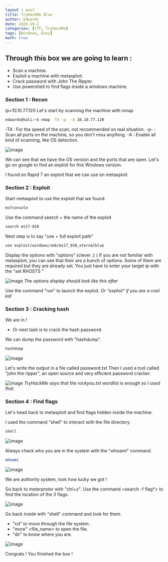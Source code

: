 ```yaml
---
layout : post 
title: TryHackMe Blue
author: Edwards
date: 2020-10-2
categories: [CTF, TryHackMe]
tags: [Windows, Easy]
math: true
--- 
```


## Through this box we are going to learn :
- Scan a machine.
- Exploit a machine with metasploit.
- Crack password with John The Ripper.
- Use powershell to find flags inside a windows machine.

### Section 1 : Recon

ip=10.10.77.120
Let's start by scanning the machine with nmap
```bash
edwards@kali:~$ nmap -T4 -p- -A 10.10.77.120
```
-T4 : For the speed of the scan, not recommended on real situation.
-p- : Scan all ports on the machine, so you don't miss anything.
-A : Enable all kind of scanning, like OS detection.

![image](/home/edwards/BaptisteTheo.github.io/assets/img/Blue/nmap.png)

We can see that we have the OS version and the ports that are open.
Let's go on google to find an exploit for this Windows version. 

I found on Rapid 7 an exploit that we can use on metasploit.

### Section 2 : Exploit

Start metasploit to use the exploit that we found.
```bash
msfconsole
```

Use the command search + the name of the exploit
```bash 
search ms17-010
```

Next step is to say "use + full exploit path" 
```bash
use exploit/windows/smb/ms17_010_eternalblue
```

Display the options with "options" (clever ;) )
If you are not familiar with metasploit, you can see that their are a bunch of options.
Some of them are required but they are already set. 
You just have to enter your target ip with the "set RHOSTS <ip>" 

![image](/home/edwards/BaptisteTheo.github.io/assets/img/Blue/rhost.png)
_The options display should look like this after_

Use the command "run" to launch the exploit.
_Or "exploit" if you are a cool kid_

### Section 3 : Cracking hash

We are in ! 

- Or next task is to crack the hash password.

We can dump the password with "hashdump".
```bash
hashdump
```
![image](/home/edwards/BaptisteTheo.github.io/assets/img/Blue/hashdump.png)

Let's write the output in a file called password.txt
Then I used a tool called "john the ripper", an open source and very efficient password cracker.

![image](/home/edwards/BaptisteTheo.github.io/assets/img/Blue/john.png)
_TryHackMe says that the rockyou.txt wordlist is enough so I used that._

### Section 4 : Find flags
Let's head back to metasploit and find flags hidden inside the machine. 

I used the command "shell" to interact with the file directory.
```bash
shell
```
![image](/home/edwards/BaptisteTheo.github.io/assets/img/Blue/shell.png)

Always check who you are in the system with the "whoami" command.
```bash
whoami
```

![image](/home/edwards/BaptisteTheo.github.io/assets/img/Blue/whoami.png)

We are authority system, look how lucky we got !

Go back to meterpreter  with "ctrl+z". 
Use the command <search -f flag*> to find the location of the 3 flags.

![image](/home/edwards/BaptisteTheo.github.io/assets/img/Blue/location.png)

Go back inside with "shell" command and look for them.
- "cd" to move through the file system.
- "more" <file_name> to open the file.
- "dir" to know where you are.

![image](/home/edwards/BaptisteTheo.github.io/assets/img/Blue/flags.png)


Congrats ! You finished the box ! 
